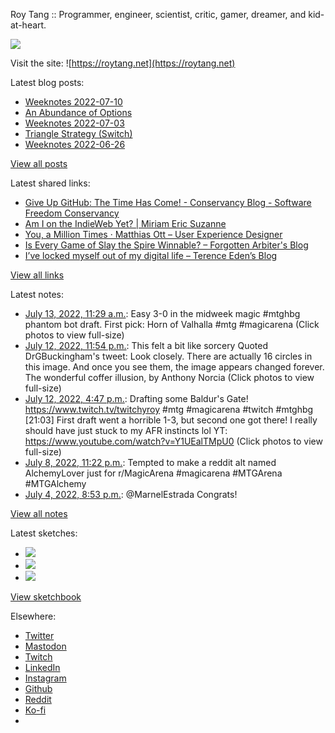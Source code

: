 Roy Tang :: Programmer, engineer, scientist, critic, gamer, dreamer, and kid-at-heart.

![](https://roytang.net/static/img/profile.jpg)

Visit the site: ![https://roytang.net](https://roytang.net)

Latest blog posts:

- [Weeknotes 2022-07-10](https://roytang.net/2022/07/weeknotes-07-10/)
- [An Abundance of Options](https://roytang.net/2022/07/abundance/)
- [Weeknotes 2022-07-03](https://roytang.net/2022/07/weeknotes-07-03/)
- [Triangle Strategy (Switch)](https://roytang.net/2022/07/triangle-strategy/)
- [Weeknotes 2022-06-26](https://roytang.net/2022/06/weeknotes-06-26/)

[View all posts](https://roytang.net/blog)

Latest shared links:

- [Give Up GitHub: The Time Has Come! - Conservancy Blog - Software Freedom Conservancy](https://roytang.net/2022/07/edfaceb1447ddbf21aebe3400155d877/)
- [Am I on the IndieWeb Yet? | Miriam Eric Suzanne](https://roytang.net/2022/07/9d50ba275db3f1906bb409294d188a89/)
- [You, a Million Times · Matthias Ott – User Experience Designer](https://roytang.net/2022/07/e98a6e5cc36c71d0c1a0bb27026d3eb5/)
- [Is Every Game of Slay the Spire Winnable? – Forgotten Arbiter&#x27;s Blog](https://roytang.net/2022/06/f97ab4270c900bcf6e22f204f34f4852/)
- [I’ve locked myself out of my digital life – Terence Eden’s Blog](https://roytang.net/2022/06/ab12af767c1d298ed74fe1c52f92f048/)

[View all links](https://roytang.net/links)

Latest notes:

- [July 13, 2022, 11:29 a.m.](https://roytang.net/2022/07/1547060739105361920/): Easy 3-0 in the midweek magic #mtghbg phantom bot draft. First pick: Horn of Valhalla #mtg #magicarena (Click photos to view full-size)
- [July 12, 2022, 11:54 p.m.](https://roytang.net/2022/07/1546885783092543489/): This felt a bit like sorcery Quoted DrGBuckingham&#x27;s tweet: Look closely. There are actually 16 circles in this image. And once you see them, the image appears changed forever. The wonderful coffer illusion, by Anthony Norcia (Click photos to view full-size)
- [July 12, 2022, 4:47 p.m.](https://roytang.net/2022/07/1546778220732841984/): Drafting some Baldur&#x27;s Gate! https://www.twitch.tv/twitchyroy #mtg #magicarena #twitch #mtghbg [21:03] First draft went a horrible 1-3, but second one got there! I really should have just stuck to my AFR instincts lol YT: https://www.youtube.com/watch?v=Y1UEalTMpU0 (Click photos to view full-size)
- [July 8, 2022, 11:22 p.m.](https://roytang.net/2022/07/1545428086761463808/): Tempted to make a reddit alt named AlchemyLover just for r/MagicArena #magicarena #MTGArena #MTGAlchemy
- [July 4, 2022, 8:53 p.m.](https://roytang.net/2022/07/1543941083138510848/): @MarnelEstrada Congrats!

[View all notes](https://roytang.net/notes)

Latest sketches:


- ![](https://roytang.net/media/cache/55/b6/55b643dddb9496966c4c37fc2b21c5a6.jpg)
- ![](https://roytang.net/media/cache/71/25/7125fc96d9db296bc5f16306d33cc459.jpg)
- ![](https://roytang.net/media/cache/12/60/1260736fe21c5cfd96c1c0b6f467475e.jpg)

[View sketchbook](https://roytang.net/albums/sketchbook)


Elsewhere:

- [Twitter](https://twitter.com/roytang)
- [Mastodon](https://mastodon.technology/@roytang)
- [Twitch](https://twitch.tv/twitchyroy)
- [LinkedIn](https://www.linkedin.com/in/roytang)
- [Instagram](https://instagram.com/roytang0400)
- [Github](https://github.com/roytang)
- [Reddit](https://reddit.com/u/hungryroy)
- [Ko-fi](https://ko-fi.com/roytang)
- [](mailto:hello@roytang.net)